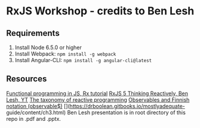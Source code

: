 RxJS Workshop - credits to Ben Lesh
========

## Requirements

1. Install Node 6.5.0 or higher
2. Install Webpack: `npm install -g webpack`
3. Install Angular-CLI:  `npm install -g angular-cli@latest`


## Resources
[Functional programming in JS, Rx tutorial](http://reactivex.io/learnrx/)
[RxJS 5 Thinking Reactively, Ben Lesh, YT](https://www.youtube.com/watch?v=3LKMwkuK0ZE)
[The taxonomy of reactive programming](https://vsavkin.com/the-taxonomy-of-reactive-programming-d40e2e23dee4#.jz7oqtj8x)
[Observables and Finnish notation (observable$)](https://medium.com/@benlesh/observables-and-finnish-notation-df8356ed1c9b#.83aj43hd6)
[](https://drboolean.gitbooks.io/mostlyadequate-
guide/content/ch3.html)
Ben Lesh presentation is in root directory of this repo in .pdf and .pptx. 